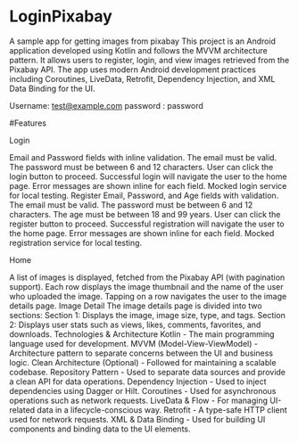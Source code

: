 # LoginPixabay
A sample app for getting images from pixabay
This project is an Android application developed using Kotlin and follows the MVVM architecture pattern. It allows users to register, login, and view images retrieved from the Pixabay API. The app uses modern Android development practices including Coroutines, LiveData, Retrofit, Dependency Injection, and XML Data Binding for the UI.

Username: test@example.com password : password

#Features

Login

Email and Password fields with inline validation.
The email must be valid.
The password must be between 6 and 12 characters.
User can click the login button to proceed.
Successful login will navigate the user to the home page.
Error messages are shown inline for each field.
Mocked login service for local testing.
Register
Email, Password, and Age fields with validation.
The email must be valid.
The password must be between 6 and 12 characters.
The age must be between 18 and 99 years.
User can click the register button to proceed.
Successful registration will navigate the user to the home page.
Error messages are shown inline for each field.
Mocked registration service for local testing.

Home

A list of images is displayed, fetched from the Pixabay API (with pagination support).
Each row displays the image thumbnail and the name of the user who uploaded the image.
Tapping on a row navigates the user to the image details page.
Image Detail
The image details page is divided into two sections:
Section 1: Displays the image, image size, type, and tags.
Section 2: Displays user stats such as views, likes, comments, favorites, and downloads.
Technologies & Architecture
Kotlin - The main programming language used for development.
MVVM (Model-View-ViewModel) - Architecture pattern to separate concerns between the UI and business logic.
Clean Architecture (Optional) - Followed for maintaining a scalable codebase.
Repository Pattern - Used to separate data sources and provide a clean API for data operations.
Dependency Injection - Used to inject dependencies using Dagger or Hilt.
Coroutines - Used for asynchronous operations such as network requests.
LiveData & Flow - For managing UI-related data in a lifecycle-conscious way.
Retrofit - A type-safe HTTP client used for network requests.
XML & Data Binding - Used for building UI components and binding data to the UI elements.
